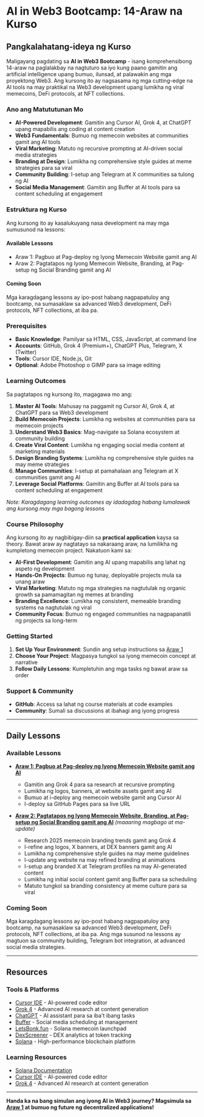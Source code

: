 # AI in Web3 Bootcamp: 14-Araw na Kurso

## Pangkalahatang-ideya ng Kurso

Maligayang pagdating sa **AI in Web3 Bootcamp** - isang komprehensibong 14-araw na paglalakbay na nagtuturo sa iyo kung paano gamitin ang artificial intelligence upang bumuo, ilunsad, at palawakin ang mga proyektong Web3. Ang kursong ito ay nagsasama ng mga cutting-edge na AI tools na may praktikal na Web3 development upang lumikha ng viral memecoins, DeFi protocols, at NFT collections.

### Ano ang Matututunan Mo

- **AI-Powered Development**: Gamitin ang Cursor AI, Grok 4, at ChatGPT upang mapabilis ang coding at content creation
- **Web3 Fundamentals**: Bumuo ng memecoin websites at communities gamit ang AI tools
- **Viral Marketing**: Matuto ng recursive prompting at AI-driven social media strategies
- **Branding at Design**: Lumikha ng comprehensive style guides at meme strategies para sa viral
- **Community Building**: I-setup ang Telegram at X communities sa tulong ng AI
- **Social Media Management**: Gamitin ang Buffer at AI tools para sa content scheduling at engagement

### Estruktura ng Kurso

Ang kursong ito ay kasalukuyang nasa development na may mga sumusunod na lessons:

#### **Available Lessons**
- Araw 1: Pagbuo at Pag-deploy ng Iyong Memecoin Website gamit ang AI
- Araw 2: Pagtatapos ng Iyong Memecoin Website, Branding, at Pag-setup ng Social Branding gamit ang AI

#### **Coming Soon**
Mga karagdagang lessons ay ipo-post habang nagpapatuloy ang bootcamp, na sumasaklaw sa advanced Web3 development, DeFi protocols, NFT collections, at iba pa.

### Prerequisites

- **Basic Knowledge**: Pamilyar sa HTML, CSS, JavaScript, at command line
- **Accounts**: GitHub, Grok 4 (Premium+), ChatGPT Plus, Telegram, X (Twitter)
- **Tools**: Cursor IDE, Node.js, Git
- **Optional**: Adobe Photoshop o GIMP para sa image editing

### Learning Outcomes

Sa pagtatapos ng kursong ito, magagawa mo ang:

1. **Master AI Tools**: Mahusay na paggamit ng Cursor AI, Grok 4, at ChatGPT para sa Web3 development
2. **Build Memecoin Projects**: Lumikha ng websites at communities para sa memecoin projects
3. **Understand Web3 Basics**: Mag-navigate sa Solana ecosystem at community building
4. **Create Viral Content**: Lumikha ng engaging social media content at marketing materials
5. **Design Branding Systems**: Lumikha ng comprehensive style guides na may meme strategies
6. **Manage Communities**: I-setup at pamahalaan ang Telegram at X communities gamit ang AI
7. **Leverage Social Platforms**: Gamitin ang Buffer at AI tools para sa content scheduling at engagement

*Note: Karagdagang learning outcomes ay idadagdag habang lumalawak ang kursong may mga bagong lessons*

### Course Philosophy

Ang kursong ito ay nagbibigay-diin sa **practical application** kaysa sa theory. Bawat araw ay nagtatayo sa nakaraang araw, na lumilikha ng kumpletong memecoin project. Nakatuon kami sa:

- **AI-First Development**: Gamitin ang AI upang mapabilis ang lahat ng aspeto ng development
- **Hands-On Projects**: Bumuo ng tunay, deployable projects mula sa unang araw
- **Viral Marketing**: Matuto ng mga strategies na nagtutulak ng organic growth sa pamamagitan ng memes at branding
- **Branding Excellence**: Lumikha ng consistent, memeable branding systems na nagtutulak ng viral
- **Community Focus**: Bumuo ng engaged communities na nagpapanatili ng projects sa long-term

### Getting Started

1. **Set Up Your Environment**: Sundin ang setup instructions sa [Araw 1](day-01.md)
2. **Choose Your Project**: Magpasya tungkol sa iyong memecoin concept at narrative
3. **Follow Daily Lessons**: Kumpletuhin ang mga tasks ng bawat araw sa order

### Support & Community

- **GitHub**: Access sa lahat ng course materials at code examples
- **Community**: Sumali sa discussions at ibahagi ang iyong progress

---

## Daily Lessons

### Available Lessons

- **[Araw 1: Pagbuo at Pag-deploy ng Iyong Memecoin Website gamit ang AI](day-01.md)**
  - Gamitin ang Grok 4 para sa research at recursive prompting
  - Lumikha ng logos, banners, at website assets gamit ang AI
  - Bumuo at i-deploy ang memecoin website gamit ang Cursor AI
  - I-deploy sa GitHub Pages para sa live URL

- **[Araw 2: Pagtatapos ng Iyong Memecoin Website, Branding, at Pag-setup ng Social Branding gamit ang AI](day-02.md)** *(maaaring magbago at ma-update)*
  - Research 2025 memecoin branding trends gamit ang Grok 4
  - I-refine ang logos, X banners, at DEX banners gamit ang AI
  - Lumikha ng comprehensive style guides na may meme guidelines
  - I-update ang website na may refined branding at animations
  - I-setup ang branded X at Telegram profiles na may AI-generated content
  - Lumikha ng initial social content gamit ang Buffer para sa scheduling
  - Matuto tungkol sa branding consistency at meme culture para sa viral

### Coming Soon
Mga karagdagang lessons ay ipo-post habang nagpapatuloy ang bootcamp, na sumasaklaw sa advanced Web3 development, DeFi protocols, NFT collections, at iba pa. Ang mga susunod na lessons ay magtuon sa community building, Telegram bot integration, at advanced social media strategies.

---

## Resources

### Tools & Platforms
- [Cursor IDE](https://cursor.com/) - AI-powered code editor
- [Grok 4](https://grok.com/) - Advanced AI research at content generation
- [ChatGPT](https://chat.openai.com/) - AI assistant para sa iba't ibang tasks
- [Buffer](https://buffer.com/) - Social media scheduling at management
- [LetsBonk.fun](https://letsbonk.fun/) - Solana memecoin launchpad
- [DexScreener](https://dexscreener.com/) - DEX analytics at token tracking
- [Solana](https://solana.com/) - High-performance blockchain platform

### Learning Resources
- [Solana Documentation](https://docs.solana.com/)
- [Cursor IDE](https://cursor.com/) - AI-powered code editor
- [Grok 4](https://grok.com/) - Advanced AI research at content generation

---

**Handa ka na bang simulan ang iyong AI in Web3 journey? Magsimula sa [Araw 1](day-01.md) at bumuo ng future ng decentralized applications!** 